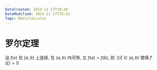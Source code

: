 ```yaml
---
DateCreated: 2023-11-17T19:28
DateModified: 2023-11-17T19:33
Tags: Math/Calculus
---
```

# 罗尔定理

设 $f(x)$ 在 $[a,b]$ 上连续, 在 $(a,b)$ 内可导, 又 $f(a)=f(b)$, 则 $\exists \xi \in(a, b)$ 使得 $f'(\xi)=0$

